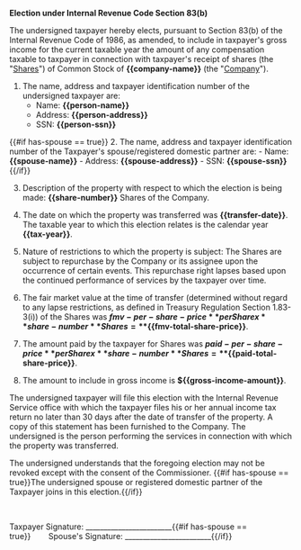 **Election under Internal Revenue Code Section 83(b)**

The undersigned taxpayer hereby elects, pursuant to Section 83(b) of the Internal Revenue Code of 1986, as amended, to include in taxpayer's gross income for the current taxable year the amount of any compensation taxable to taxpayer in connection with taxpayer's receipt of shares (the "<ins>Shares</ins>") of Common Stock of **{{company-name}}** (the "<ins>Company</ins>").

1. The name, address and taxpayer identification number of the undersigned taxpayer are: 
    - Name: **{{person-name}}** 
    - Address: **{{person-address}}**
    - SSN: **{{person-ssn}}**

{{#if has-spouse == true}}
2. The name, address and taxpayer identification number of the Taxpayer's spouse/registered domestic partner are:
    - Name: **{{spouse-name}}**
    - Address: **{{spouse-address}}**
    - SSN: **{{spouse-ssn}}**
{{/if}}

3. Description of the property with respect to which the election is being made: **{{share-number}}** Shares of the Company.

4. The date on which the property was transferred was **{{transfer-date}}**. The taxable year to which this election relates is the calendar year **{{tax-year}}**.

5. Nature of restrictions to which the property is subject:
   The Shares are subject to repurchase by the Company or its assignee upon the occurrence of certain events. This repurchase right lapses based upon the continued performance of services by the taxpayer over time.

6. The fair market value at the time of transfer (determined without regard to any lapse restrictions, as defined in Treasury Regulation Section 1.83-3(i)) of the Shares was **${{fmv-per-share-price}}** per Share x **{{share-number}}** Shares = **${{fmv-total-share-price}}**.

7. The amount paid by the taxpayer for Shares was **${{paid-per-share-price}}** per Share x **{{share-number}}** Shares = **${{paid-total-share-price}}**.

8. The amount to include in gross income is **${{gross-income-amount}}**.

The undersigned taxpayer will file this election with the Internal Revenue Service office with which the taxpayer files his or her annual income tax return no later than 30 days after the date of transfer of the property. A copy of this statement has been furnished to the Company. The undersigned is the person performing the services in connection with which the property was transferred.

The undersigned understands that the foregoing election may not be revoked except with the consent of the Commissioner. {{#if has-spouse == true}}The undersigned spouse or registered domestic partner of the Taxpayer joins in this election.{{/if}}

<br />

Taxpayer Signature: ________________________{{#if has-spouse == true}}&nbsp;&nbsp;&nbsp;&nbsp;&nbsp;&nbsp;&nbsp;&nbsp;Spouse's Signature: ________________________{{/if}}
